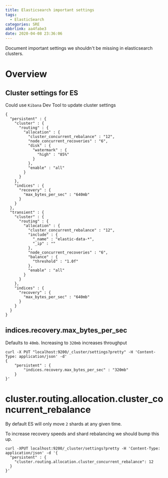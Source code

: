 ```yaml
---
title: Elasticsearch important settings
tags:
  - ElasticSearch
categories: SRE
abbrlink: aa4fabe3
date: 2020-04-08 23:36:06
---
```


Document important settings we shouldn't be missing in elasticsearch clusters.

# Overview

## Cluster settings for ES

Could use `Kibana` Dev Tool to update cluster settings

```
{
  "persistent" : {
    "cluster" : {
      "routing" : {
        "allocation" : {
          "cluster_concurrent_rebalance" : "12",
          "node_concurrent_recoveries" : "6",
          "disk" : {
            "watermark" : {
              "high" : "85%"
            }
          },
          "enable" : "all"
        }
      }
    },
    "indices" : {
      "recovery" : {
        "max_bytes_per_sec" : "640mb"
      }
    }
  },
  "transient" : {
    "cluster" : {
      "routing" : {
        "allocation" : {
          "cluster_concurrent_rebalance" : "12",
          "include" : {
            "_name" : "elastic-data-*",
            "_ip" : ""
          },
          "node_concurrent_recoveries" : "6",
          "balance" : {
            "threshold" : "1.0f"
          },
          "enable" : "all"
        }
      }
    },
    "indices" : {
      "recovery" : {
        "max_bytes_per_sec" : "640mb"
      }
    }
  }
}
```

## indices.recovery.max_bytes_per_sec

Defaults to `40mb`. Increasing to `320mb` increases throughput

```
curl -X PUT "localhost:9200/_cluster/settings?pretty" -H 'Content-Type: application/json' -d'
{
    "persistent" : {
        "indices.recovery.max_bytes_per_sec" : "320mb"
    }
}'
```

# cluster.routing.allocation.cluster_concurrent_rebalance

By default ES will only move `2` shards at any given time.

To increase recovery speeds and shard rebalancing we should bump this up.

```
curl -XPUT localhost:9200/_cluster/settings?pretty -H 'Content-Type: application/json' -d '{
  "persistent" : {
    "cluster.routing.allocation.cluster_concurrent_rebalance": 12
  }
}'
```